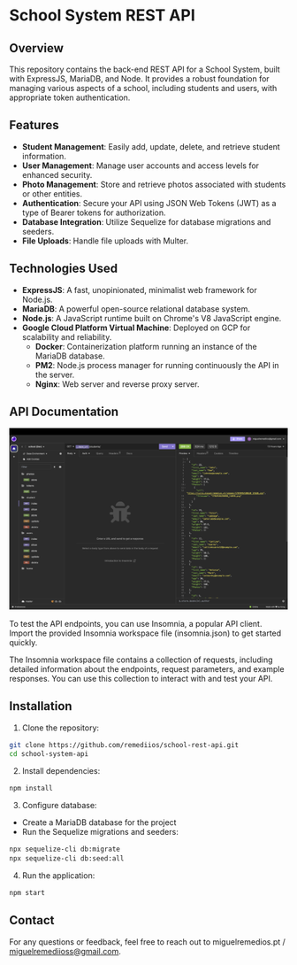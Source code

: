 # School System REST API

## Overview

This repository contains the back-end REST API for a School System, built with ExpressJS, MariaDB, and Node. It provides a robust foundation for managing various aspects of a school, including students and users, with appropriate token authentication.

## Features

- **Student Management**: Easily add, update, delete, and retrieve student information.
- **User Management**: Manage user accounts and access levels for enhanced security.
- **Photo Management**: Store and retrieve photos associated with students or other entities.
- **Authentication**: Secure your API using JSON Web Tokens (JWT) as a type of Bearer tokens for authorization.
- **Database Integration**: Utilize Sequelize for database migrations and seeders.
- **File Uploads**: Handle file uploads with Multer.


## Technologies Used

- **ExpressJS**: A fast, unopinionated, minimalist web framework for Node.js.
- **MariaDB**: A powerful open-source relational database system.
- **Node.js**: A JavaScript runtime built on Chrome's V8 JavaScript engine.
- **Google Cloud Platform Virtual Machine**: Deployed on GCP for scalability and reliability.
  - **Docker**: Containerization platform running an instance of the MariaDB database.
  - **PM2**: Node.js process manager for running continuously the API in the server.
  - **Nginx**: Web server and reverse proxy server.

## API Documentation

![API Image](https://github.com/remediios/school-rest-api/raw/main/readme_images/insomnia.png)

To test the API endpoints, you can use Insomnia, a popular API client. Import the provided Insomnia workspace file (insomnia.json) to get started quickly.

The Insomnia workspace file contains a collection of requests, including detailed information about the endpoints, request parameters, and example responses. You can use this collection to interact with and test your API.

## Installation

1. Clone the repository:

```bash
git clone https://github.com/remediios/school-rest-api.git
cd school-system-api
```

2. Install dependencies:

```bash
npm install
```

3. Configure database:

- Create a MariaDB database for the project
- Run the Sequelize migrations and seeders:

```bash
npx sequelize-cli db:migrate
npx sequelize-cli db:seed:all
```

4. Run the application:

```bash
npm start
```

## Contact 

For any questions or feedback, feel free to reach out to miguelremedios.pt / miguelremediioss@gmail.com.



